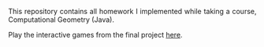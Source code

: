 <p align="justify">This repository contains all homework I implemented while taking a course, Computational Geometry (Java).</p>

Play the interactive games from the final project [here](https://cs.rit.edu/~ml3406/CSCI716/Final%20Project.html).
